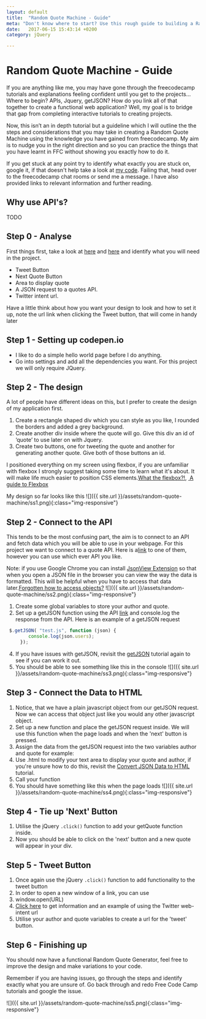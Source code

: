 ```yaml
---
layout: default
title:  "Random Quote Machine - Guide"
meta: "Don't know where to start? Use this rough guide to building a Random Quote Machine"
date:   2017-06-15 15:43:14 +0200
category: jQuery

---
```


<h1>Random Quote Machine - Guide</h1>

If you are anything like me, you may have gone through the freecodecamp tutorials and explanations feeling confident until you get to the projects... Where to begin? APIs, Jquery, getJSON? How do you link all of that together to create a functional web application? Well, my goal is to bridge that gap from completing interactive tutorials to creating projects.

Now, this isn’t an in depth tutorial but a guideline which I will outline the the steps and considerations that you may take in creating a Random Quote Machine using the knowledge you have gained from freecodecamp. My aim is to nudge you in the right direction and so you can practice the things that you have learnt in FFC without showing you exactly how to do it.

If you get stuck at any point try to identify what exactly you are stuck on, google it, if that doesn't help take a look at [my code](https://codepen.io/mierz/pen/XMPXMa?editors=0011). Failing that, head over to the freecodecamp chat rooms or send me a message. I have also provided links to relevant information and further reading.

## Why use API's?
TODO

## Step 0 - Analyse
First things first, take a look at [here](https://www.freecodecamp.com/challenges/build-a-random-quote-machine) and [here](https://codepen.io/mierz/pen/XMPXMa) and identify what you will need in the project.

- Tweet Button 
- Next Quote Button 
- Area to display quote 
- A JSON request to a quotes API. 
- Twitter intent url. 

Have a little think about how you want your design to look and how to set it up, note the url link when clicking the Tweet button, that will come in handy later

## Step 1 - Setting up codepen.io
- I like to do a simple hello world page before I do anything. 
- Go into settings and add all the dependencies you want. For this project we will only require JQuery. 

## Step 2 - The design
A lot of people have different ideas on this, but I prefer to create the design of my application first. 

1. Create a rectangle shaped div which you can style as you like, I rounded the borders and added a grey background. 
2. Create another div inside where the quote will go. Give this div an id of ‘quote’ to use later on with Jquery. 
3. Create two buttons, one for tweeting the quote and another for generating another quote. Give both of those buttons an id. 

I positioned everything on my screen using flexbox, if you are unfamiliar with flexbox I strongly suggest taking some time to learn what it's about. It will make life much easier to position CSS elements.[What the flexbox?!](https://flexbox.io/), [ A guide to Flexbox](https://css-tricks.com/snippets/css/a-guide-to-flexbox/)

My design so far looks like this 
![]({{ site.url }}/assets/random-quote-machine/ss1.png){:class="img-responsive"}


## Step 2 - Connect to the API
This tends to be the most confusing part, the aim is to connect to an API and fetch data which you will be able to use in your webpage. For this project we want to connect to a quote API. Here is a[link](https://api.forismatic.com/api/1.0/?method=getQuote&lang=en&format=jsonp&jsonp=?) to one of them, however you can use which ever API you like. 

Note: if you use Google Chrome you can install [JsonView Extension](https://chrome.google.com/webstore/detail/jsonview/chklaanhfefbnpoihckbnefhakgolnmc?hl=en) so that when you open a JSON file in the browser you can view the way the data is formatted. This will be helpful when you have to access that data later.[Forgotten how to access objects?](https://www.freecodecamp.com/challenges/accessing-objects-properties-with-the-dot-operator) 
![]({{ site.url }}/assets/random-quote-machine/ss2.png){:class="img-responsive"} 

1. Create some global variables to store your author and quote. 
2. Set up a getJSON function using the API [link](https://api.forismatic.com/api/1.0/?method=getQuote&lang=en&format=jsonp&jsonp=?) and console.log the response from the API. Here is an example of a getJSON request 
```js
 $.getJSON( "test.js", function (json) { 
        console.log(json.users); 
     });
```
   
4. If you have issues with getJSON, revisit the [getJSON](https://www.freecodecamp.com/challenges/get-json-with-the-jquery-getjson-method) tutorial again to see if you can work it out. 
5. You should be able to see something like this in the console 
![]({{ site.url }}/assets/random-quote-machine/ss3.png){:class="img-responsive"}

## Step 3 - Connect the Data to HTML
1. Notice, that we have a plain javascript object from our getJSON request. Now we can access that object just like you would any other javascript object. 
2. Set up a new function and place the getJSON request inside. We will use this function when the page loads and when the 'next' button is pressed. 
3. Assign the data from the getJSON request into the two variables author and quote for example: 
4. Use .html to modify your text area to display your quote and author, if you're unsure how to do this, revisit the [Convert JSON Data to HTML](https://www.freecodecamp.com/challenges/convert-json-data-to-html) tutorial. 
5. Call your function 
6. You should have something like this when the page loads 
![]({{ site.url }}/assets/random-quote-machine/ss4.png){:class="img-responsive"}

## Step 4 - Tie up 'Next' Button
1. Utilise the jQuery ```.click()``` function to add your getQuote function inside. 
2. Now you should be able to click on the 'next' button and a new quote will appear in your div. 

## Step 5 - Tweet Button
1. Once again use the jQuery ```.click()``` function to add functionality to the tweet button 
2. In order to open a new window of a link, you can use 
3. window.open(URL) 
4. [Click here](https://dev.twitter.com/web/tweet-button/web-intent) to get information and an example of using the Twitter web-intent url 
5. Utilise your author and quote variables to create a url for the 'tweet' button. 

## Step 6 - Finishing up
You should now have a functional Random Quote Generator, feel free to improve the design and make variations to your code.

Remember if you are having issues, go through the steps and identify exactly what you are unsure of. Go back through and redo Free Code Camp tutorials and google the issue.

![]({{ site.url }}/assets/random-quote-machine/ss5.png){:class="img-responsive"}

 